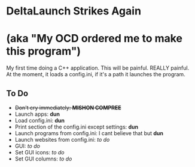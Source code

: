# DeltaLaunch Strikes Again
# (aka "My OCD ordered me to make this program")
My first time doing a C++ application.
This will be painful. REALLY painful.
At the moment, it loads a config.ini, if it's a path it launches the program.

## To Do
* ~~Don't cry immediately: **MISHON COMPREE**~~
* Launch apps: **dun**
* Load config.ini: **dun**
* Print section of the config.ini except settings: **dun**
* Launch programs from config.ini: I cant believe that but **dun**
* Launch websites from config.ini: *to do*
* GUI: *to do*
* Set GUI icons: *to do*
* Set GUI columns: *to do*
